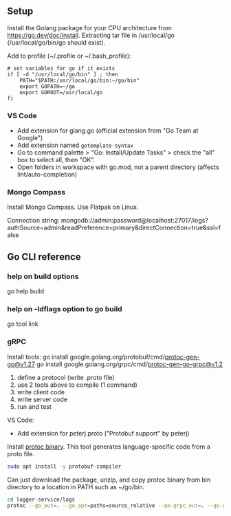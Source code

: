 

## Setup

Install the Golang package for your CPU architecture from https://go.dev/doc/install.  Extracting tar file in /usr/local/go (/usr/local/go/bin/go should exist).


Add to profile (~/.profile or ~/.bash_profile):
```
# set variables for go if it exists
if [ -d "/usr/local/go/bin" ] ; then
    PATH="$PATH:/usr/local/go/bin:~/go/bin"
    export GOPATH=~/go
    export GOROOT=/usr/local/go
fi
```

### VS Code

- Add extension for glang.go (official extension from "Go Team at Google")
- Add extension named `gotemplate-syntax`
- Go to command palette > "Go: Install/Update Tasks" > check the "all" box to select all, then "OK".
- Open folders in workspace with go.mod, not a parent directory (affects lint/auto-completion)

### Mongo Compass

Install Mongo Compass.  Use Flatpak on Linux.

Connection string:
mongodb://admin:password@localhost:27017/logs?authSource=admin&readPreference=primary&directConnection=true&ssl=false


## Go CLI reference

### help on build options
go help build

### help on -ldflags option to go build
go tool link

### gRPC

Install tools:
go install google.golang.org/protobuf/cmd/protoc-gen-go@v1.27
go install google.golang.org/grpc/cmd/protoc-gen-go-grpc@v1.2

1. define a protocol (write .proto file)
2. use 2 tools above to compile (1 command)
3. write client code
4. write server code
5. run and test


VS Code:
- Add extension for peterj.proto ("Protobuf support" by peterj)

Install [protoc binary](https://grpc.io/docs/protoc-installation).  This tool generates language-specific code from a proto file.


```bash
sudo apt install -y protobuf-compiler
```
Can just download the package, unzip, and copy protoc binary from bin directory to a location in PATH such as ~/go/bin.

```bash
cd logger-service/logs
protoc --go_out=. --go_opt=paths=source_relative --go-grpc_out=. --go-grpc_opt=paths=source_relative logs.proto
```

